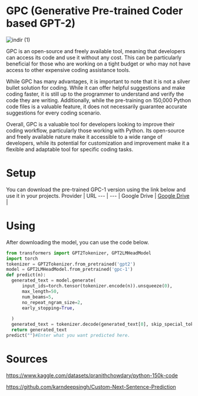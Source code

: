 # GPC (Generative Pre-trained Coder based GPT-2)
![indir (1)](https://i.hizliresim.com/hdcugjz.png)

GPC is an open-source and freely available tool, meaning that developers can access its code and use it without any cost. This can be particularly beneficial for those who are working on a tight budget or who may not have access to other expensive coding assistance tools.

While GPC has many advantages, it is important to note that it is not a silver bullet solution for coding. While it can offer helpful suggestions and make coding faster, it is still up to the programmer to understand and verify the code they are writing. Additionally, while the pre-training on 150,000 Python code files is a valuable feature, it does not necessarily guarantee accurate suggestions for every coding scenario.

Overall, GPC is a valuable tool for developers looking to improve their coding workflow, particularly those working with Python. Its open-source and freely available nature make it accessible to a wide range of developers, while its potential for customization and improvement make it a flexible and adaptable tool for specific coding tasks.
# Setup
You can download the pre-trained GPC-1 version using the link below and use it in your projects.
Provider | URL
--- | --- |
Google Drive | [Google Drive](https://drive.google.com/drive/folders/1l2rpWAgTldKkjKPFqws5LRwzqMxG8a_w?usp=sharing) |

# Using

After downloading the model, you can use the code below.
```python
from transformers import GPT2Tokenizer, GPT2LMHeadModel
import torch
tokenizer = GPT2Tokenizer.from_pretrained('gpt2')
model = GPT2LMHeadModel.from_pretrained('gpc-1')
def predict(n):
  generated_text = model.generate(
      input_ids=torch.tensor(tokenizer.encode(n)).unsqueeze(0),
      max_length=50,
      num_beams=5,
      no_repeat_ngram_size=2,
      early_stopping=True,
      
  )
  generated_text = tokenizer.decode(generated_text[0], skip_special_tokens=True)
  return generated_text
predict("")#Enter what you want predicted here.

```
# Sources
https://www.kaggle.com/datasets/pranithchowdary/python-150k-code

https://github.com/karndeepsingh/Custom-Next-Sentence-Prediction
